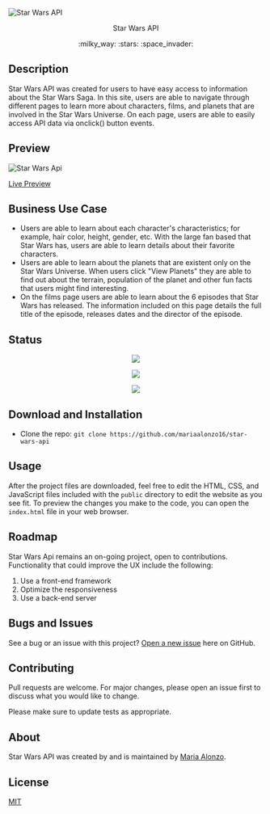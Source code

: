![Star Wars API](https://user-images.githubusercontent.com/93888269/145140576-086d9028-e7f9-4724-bdde-e0f712a83a8f.png)

<p align="center"> Star Wars API </p>

<p align="center"> :milky_way: :stars: :space_invader:</p>

## Description

Star Wars API was created for users to have easy access to information about the Star Wars Saga.
In this site, users are able to navigate through different pages to learn more about characters, films, and planets that are involved in the Star Wars Universe. On each page, users are able to easily access API data via onclick() button events.

## Preview

![Star Wars Api]()

[Live Preview](https://mariaalonzo16.github.io/star-wars-api/)

## Business Use Case

- Users are able to learn about each character's characteristics; for example, hair color, height, gender, etc. With the large fan based that Star Wars has, users are able to learn details about their favorite characters.
- Users are able to learn about the planets that are existent only on the Star Wars Universe. When users click "View Planets" they are able to find out about the terrain, population of the planet and other fun facts that users might find interesting. 
- On the films page users are able to learn about the 6 episodes that Star Wars has released. The information included on this page details the full title of the episode, releases dates and the director of the episode. 

## Status

<p align="center"> <img src="https://img.shields.io/tokei/lines/github/mariaalonzo16/star-wars-api" /> </p>

<p align="center"> <img src="https://img.shields.io/github/languages/count/mariaalonzo16/star-wars-api" /> </p>

<p align="center"> <img src="https://img.shields.io/github/repo-size/mariaalonzo16/star-wars-api" /> </p>

## Download and Installation

- Clone the repo: `git clone https://github.com/mariaalonzo16/star-wars-api`

## Usage

After the project files are downloaded, feel free to edit the HTML, CSS, and JavaScript files included with the `public` directory to 
edit the website as you see fit. To preview the changes you make to the code, you can open 
the `index.html` file in your web browser.

## Roadmap

 Star Wars Api remains an on-going project, open to contributions.  Functionality that could improve the UX include the following:

1) Use a front-end framework
2) Optimize the responsiveness
3) Use a back-end server

## Bugs and Issues

See a bug or an issue with this project? [Open a new issue](https://github.com/mariaalonzo16/star-wars-api/issues) here on GitHub.

## Contributing
Pull requests are welcome. For major changes, please open an issue first to discuss what you would like to change.

Please make sure to update tests as appropriate.

## About

Star Wars API was created by and is maintained by [Maria Alonzo](https://www.linkedin.com/in/maria-alonzo-177282127/).

## License
[MIT](https://choosealicense.com/licenses/mit/)